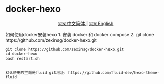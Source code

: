 # docker-hexo
<p align="center"> <a title="中文简体" href="README.md">🇨🇳 中文简体  </a>|  <a title="English" href="README_en.md">🇬🇧 English</a></p>
如何使用docker安装hexo
1. 安装 docker 和 docker compose
2. git clone https://github.com/zexinsg/docker-hexo.git
 
```
git clone https://github.com/zexinsg/docker-hexo.git
cd docker-hexo
bash restart.sh


默认使用的主题是fluid git地址: https://github.com/fluid-dev/hexo-theme-fluid
```
